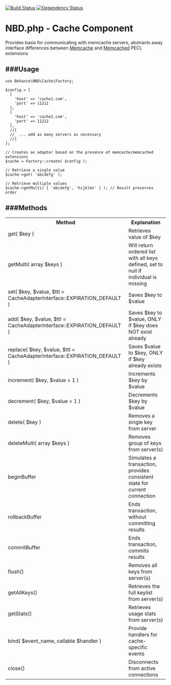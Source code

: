[![Build Status](https://travis-ci.org/behance/nbd.php-cache.svg?branch=master)](https://travis-ci.org/behance/nbd.php-cache)
[![Dependency Status](https://www.versioneye.com/user/projects/55302e6210e71490660008fd/badge.svg?style=flat)](https://www.versioneye.com/user/projects/55302e6210e71490660008fd)

NBD.php - Cache Component
=========================

Provides basis for communicating with memcache servers, abstracts away interface differences
between [Memcache](https://pecl.php.net/package/memcached) and [Memcached](https://pecl.php.net/package/memcached) PECL extensions

###Usage
---

```
use Behance\NBD\Cache\Factory;

$config = [
  [
    'host' => 'cache1.com',
    'port' => 11211
  ],
  [
    'host' => 'cache2.com',
    'port' => 11212
  ],
  //[
  //  ... add as many servers as necessary
  //]
];

// Creates an adapter based on the presence of memcache/memcached extensions
$cache = Factory::create( $config );

// Retrieve a single value
$cache->get( 'abcdefg' );

// Retrieve multiple values
$cache->getMulti( [ 'abcdefg', 'hijklmn' ] ); // Result preserves order
```


###Methods
---

<table>
<tr><th>Method</th><th>Explanation</th></tr>
<tr><td>get( $key )</td><td>Retrieves value of $key</td></tr>
<tr><td>getMulti( array $keys )</td><td>Will return ordered list with all keys defined, set to null if individual is missing</td></tr>
<tr><td>set( $key, $value, $ttl = CacheAdapterInterface::EXPIRATION_DEFAULT )</td><td>Saves $key to $value</td></tr>
<tr><td>add( $key, $value, $ttl = CacheAdapterInterface::EXPIRATION_DEFAULT )</td><td>Saves $key to $value, ONLY if $key does NOT exist already</td></tr>
<tr><td>replace( $key, $value, $ttl = CacheAdapterInterface::EXPIRATION_DEFAULT )</td><td>Saves $value to $key, ONLY if $key already exists</td></tr>
<tr><td>increment( $key, $value = 1 )</td><td>Increments $key by $value</td></tr>
<tr><td>decrement( $key, $value = 1 )</td><td>Decrements $key by $value</td></tr>
<tr><td>delete( $key )</td><td>Removes a single key from server</td></tr>
<tr><td>deleteMulti( array $keys )</td><td>Removes group of keys from server(s)</td></tr>

<tr><td>beginBuffer</td><td>Simulates a transaction, provides consistent state for current connection</td></tr>
<tr><td>rollbackBuffer</td><td>Ends transaction, without committing results</td></tr>
<tr><td>commitBuffer</td><td>Ends transaction, commits results</td></tr>

<tr><td>flush()</td><td>Removes all keys from server(s)</td></tr>
<tr><td>getAllKeys()</td><td>Retrieves the full keylist from server(s)</td></tr>
<tr><td>getStats()</td><td>Retrieves usage stats from server(s)</td></tr>
<tr><td>bind( $event_name, callable $handler )</td><td>Provide handlers for cache-specific events</td></tr>
<tr><td>close()</td><td>Disconnects from active connections</td></tr>
</table>
